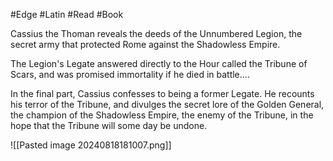 #Edge #Latin #Read #Book 

Cassius the Thoman reveals the deeds of the Unnumbered Legion, the secret army that protected Rome against the Shadowless Empire.

The Legion's Legate answered directly to the Hour called the Tribune of Scars, and was promised immortality if he died in battle....

In the final part, Cassius confesses to being a former Legate. He recounts his terror of the Tribune, and divulges the secret lore of the Golden General, the champion of the Shadowless Empire, the enemy of the Tribune, in the hope that the Tribune will some day be undone.

![[Pasted image 20240818181007.png]]